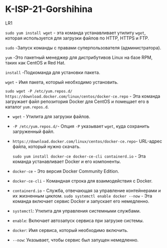 # K-ISP-21-Gorshihina
LR1

`sudo yum install wget` - эта команда устанавливает утилиту `wget`, которая используется для загрузки файлов по HTTP, HTTPS и FTP. 

`sudo` -Запуск команды с правами суперпользователя (администратора).

`yum` -Это пакетный менеджер для дистрибутивов Linux на базе RPM, таких как CentOS и Red Hat.

`install` -Подкоманда для установки пакета.

`wget` - Имя пакета, который необходимо установить.

`sudo wget -P /etc/yum.repos.d/ https://download.docker.com/linux/centos/docker-ce.repo` - Эта команда загружает файл репозитория Docker для CentOS и помещает его в каталог `yum.repos.d`.

- `wget` - Утилита для загрузки файлов.
- `-P /etc/yum.repos.d/`- Опция `-P` указывает `wget`, куда сохранить загруженный файл.
- `https://download.docker.com/linux/centos/docker-ce.repo`- URL-адрес файла, который нужно скачать.
  
   `sudo yum install docker-ce docker-ce-cli containerd.io` - Эта команда устанавливает Docker и его компоненты.
- `docker-ce` -  Это версия Docker Community Edition.
- `docker-ce-cli` - Командная строка для взаимодействия с Docker.
- `containerd.io` - Служба, отвечающая за управление контейнерами и их жизненным циклом.
   `sudo systemctl enable docker --now` - Эта команда включает сервис Docker и запускает его немедленно.
  
- `systemctl`: Утилита для управления системными службами.
- `enable`: Включает автозапуск сервиса при загрузке системы.
- `docker`: Имя сервиса, который необходимо включить.
- `--now`: Указывает, чтобы сервис был запущен немедленно.

